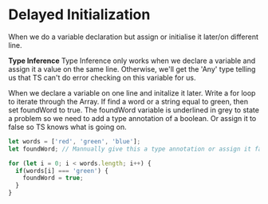# Delayed Initialization

When we do a variable declaration but assign or initialise it later/on different line.

**Type Inference**
Type Inference only works when we declare a variable and assign it a value on the same line. Otherwise, we'll get the 'Any' type telling us that TS can't do error checking on this variable for us.

When we declare a variable on one line and initalize it later.
Write a for loop to iterate through the Array. If find a word or a string equal to green, then set foundWord to true.
The foundWord variable is underlined in grey to state a problem so we need to add a type annotation of a boolean. Or
assign it to false so TS knows what is going on.

```js
let words = ['red', 'green', 'blue'];
let foundWord; // Mannually give this a type annotation or assign it false.

for (let i = 0; i < words.length; i++) {
  if(words[i] === 'green') {
    foundWord = true;
  }
}
```